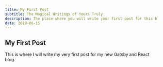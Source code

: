 ```yaml
---
title: My First Post
subtitle: The Magical Writings of Yours Truly
description: The place where you will write your first post for this blog
date: 2019-06-15
---
```


## My First Post
This is where I will write my very first post for my new Gatsby and React blog.
